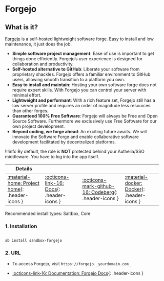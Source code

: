 # Forgejo

## What is it?

[Forgejo](https://www.Forgejo.dev/) is a self-hosted lightweight software forge.
Easy to install and low maintenance, it just does the job.

- **Simple software project management**: Ease of use is important to get things done efficiently. Forgejo’s user experience is designed for collaboration and productivity.
- **Self-hosted alternative to GitHub**: Liberate your software from proprietary shackles. Forgejo offers a familiar environment to GitHub users, allowing smooth transition to a platform you own.
- **Easy to install and maintain**: Hosting your own software forge does not require expert skills. With Forgejo you can control your server with minimal effort.
- **Lightweight and performant**: With a rich feature set, Forgejo still has a low server profile and requires an order of magnitude less resources than other forges.
- **Guaranteed 100% Free Software**: Forgejo will always be Free and Open Source Software. Furthermore we exclusively use Free Software for our own project development.
- **Beyond coding, we forge ahead**: An exciting future awaits. We will innovate the Software Forge and enable collaborative software development facilitated by decentralized platforms.

!!!info
    By default, the role is **NOT** protected behind your Authelia/SSO middleware. You have to log into the app itself.

| Details     |             |             |             |
|-------------|-------------|-------------|-------------|
| [:material-home: Project home](https://Forgejo.dev/){: .header-icons } | [:octicons-link-16: Docs](https://Forgejo.dev/docs/introduction/manage-services){: .header-icons } | [:octicons-mark-github-16: Codeberg](https://codeberg.org/forgejo/forgejo){: .header-icons } | [:material-docker: Docker](https://hub.docker.com/r/ajnart/Forgejo/){: .header-icons }|

Recommended install types: Saltbox, Core

### 1. Installation

``` shell

sb install sandbox-forgejo

```

### 2. URL

- To access Forgejo, visit `https://forgejo._yourdomain.com_`

- [:octicons-link-16: Documentation: Forgejo Docs](https://Forgejo.dev/docs/category/integrations){: .header-icons }
